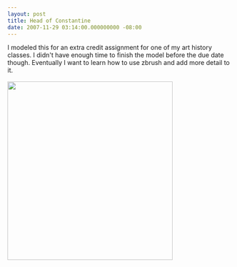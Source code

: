 ```yaml
---
layout: post
title: Head of Constantine
date: 2007-11-29 03:14:00.000000000 -08:00
---
```

I modeled this for an extra credit assignment for one of my art history classes. I didn't have enough time to finish the model before the due date though. Eventually I want to learn how to use zbrush and add more detail to it.<br /><br /><a onblur="try {parent.deselectBloggerImageGracefully();} catch(e) {}" href="http://3.bp.blogspot.com/_zdYMSK7YuAA/Sare1AkCW9I/AAAAAAAAFFQ/odQpONFBi88/s1600-h/constentine_web_full.jpg"><img style="float:left; margin:0 10px 10px 0;cursor:pointer; cursor:hand;width: 370px; height: 400px;" src="http://3.bp.blogspot.com/_zdYMSK7YuAA/Sare1AkCW9I/AAAAAAAAFFQ/odQpONFBi88/s400/constentine_web_full.jpg" border="0" alt="" id="BLOGGER_PHOTO_ID_5308300113075133394" /></a>

